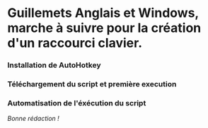# Guillemets Anglais et Windows, marche à suivre pour la création d'un raccourci clavier.

### Installation de AutoHotkey


### Téléchargement du script et première execution

### Automatisation de l'éxécution du script 

*Bonne rédaction !*